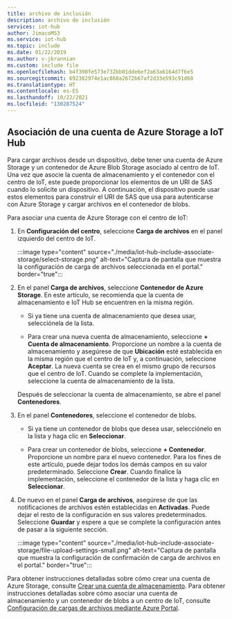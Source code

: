 ```yaml
---
title: archivo de inclusión
description: archivo de inclusión
services: iot-hub
author: JimacoMS3
ms.service: iot-hub
ms.topic: include
ms.date: 01/22/2019
ms.author: v-jbrannian
ms.custom: include file
ms.openlocfilehash: b4f390fe573e732bb01dde6ef2a63a6164d7f6e5
ms.sourcegitcommit: 692382974e1ac868a2672b67af2d33e593c91d60
ms.translationtype: HT
ms.contentlocale: es-ES
ms.lasthandoff: 10/22/2021
ms.locfileid: "130287524"
---
```

## <a name="associate-an-azure-storage-account-to-iot-hub"></a>Asociación de una cuenta de Azure Storage a IoT Hub

Para cargar archivos desde un dispositivo, debe tener una cuenta de Azure Storage y un contenedor de Azure Blob Storage asociado al centro de IoT. Una vez que asocie la cuenta de almacenamiento y el contenedor con el centro de IoT, este puede proporcionar los elementos de un URI de SAS cuando lo solicite un dispositivo. A continuación, el dispositivo puede usar estos elementos para construir el URI de SAS que usa para autenticarse con Azure Storage y cargar archivos en el contenedor de blobs.

Para asociar una cuenta de Azure Storage con el centro de IoT:

1. En **Configuración del centro**, seleccione **Carga de archivos** en el panel izquierdo del centro de IoT.

    :::image type="content" source="./media/iot-hub-include-associate-storage/select-storage.png" alt-text="Captura de pantalla que muestra la configuración de carga de archivos seleccionada en el portal." border="true":::

1. En el panel **Carga de archivos**, seleccione **Contenedor de Azure Storage**. En este artículo, se recomienda que la cuenta de almacenamiento e IoT Hub se encuentren en la misma región.
    * Si ya tiene una cuenta de almacenamiento que desea usar, selecciónela de la lista.

    * Para crear una nueva cuenta de almacenamiento, seleccione **+ Cuenta de almacenamiento**. Proporcione un nombre a la cuenta de almacenamiento y asegúrese de que **Ubicación** esté establecida en la misma región que el centro de IoT y, a continuación, seleccione **Aceptar**. La nueva cuenta se crea en el mismo grupo de recursos que el centro de IoT. Cuando se complete la implementación, seleccione la cuenta de almacenamiento de la lista.

    Después de seleccionar la cuenta de almacenamiento, se abre el panel **Contenedores**.

1. En el panel **Contenedores**, seleccione el contenedor de blobs.
    * Si ya tiene un contenedor de blobs que desea usar, selecciónelo en la lista y haga clic en **Seleccionar**.

    * Para crear un contenedor de blobs, seleccione **+ Contenedor**. Proporcione un nombre para el nuevo contenedor. Para los fines de este artículo, puede dejar todos los demás campos en su valor predeterminado. Seleccione **Crear**. Cuando finalice la implementación, seleccione el contenedor de la lista y haga clic en **Seleccionar**.

1. De nuevo en el panel **Carga de archivos**, asegúrese de que las notificaciones de archivos estén establecidas en **Activadas**. Puede dejar el resto de la configuración en sus valores predeterminados. Seleccione **Guardar** y espere a que se complete la configuración antes de pasar a la siguiente sección.

    :::image type="content" source="./media/iot-hub-include-associate-storage/file-upload-settings-small.png" alt-text="Captura de pantalla que muestra la configuración de confirmación de carga de archivos en el portal." border="true":::

Para obtener instrucciones detalladas sobre cómo crear una cuenta de Azure Storage, consulte [Crear una cuenta de almacenamiento](../articles/storage/common/storage-account-create.md). Para obtener instrucciones detalladas sobre cómo asociar una cuenta de almacenamiento y un contenedor de blobs a un centro de IoT, consulte [Configuración de cargas de archivos mediante Azure Portal](../articles/iot-hub/iot-hub-configure-file-upload.md).
